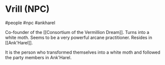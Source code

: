 # Vrill (NPC)

#people #npc #ankharel 

Co-founder of the [[Consortium of the Vermillion Dream]]. Turns into a white moth. Seems to be a very powerful arcane practitioner. Resides in [[Ank'Harel]].

It is the person who transformed themselves into a white moth and followed the party members in Ank'Harel.